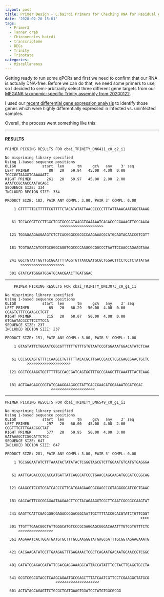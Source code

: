 ```yaml
---
layout: post
title: Primer Design - C.bairdi Primers for Checking RNA for Residual gDNA
date: '2020-02-20 15:01'
tags:
  - Primer3
  - Tanner crab
  - Chionoecetes bairdi
  - transcriptome
  - DEGs
  - Trinity
  - Trinotate
categories:
  - Miscellaneous
---
```

Getting ready to run some qPCRs and first we need to confirm that our RNA is actually DNA-free. Before we can do that, we need some primers to use, so I decided to semi-arbitrarily select three different gene targets from our [MEGAN6 taxonomic-specific Trinity assembly from 20200122](https://robertslab.github.io/sams-notebook/2020/01/22/Transcriptome-Assembly-C.bairdi-with-MEGAN6-Taxonomy-specific-Reads-with-Trinity-on-Mox.html).

I used our [recent differential gene expression analysis]() to identify those genes which were highly differentially expressed in infected vs. uninfected samples.

Overall, the process went something like this:



---

#### RESULTS

```
PRIMER PICKING RESULTS FOR cbai_TRINITY_DN6411_c0_g2_i1

No mispriming library specified
Using 1-based sequence positions
OLIGO            start  len      tm     gc%   any    3' seq
LEFT PRIMER         80   20   59.94   45.00  4.00  0.00 TGCCGGTAAGGTGAAAAATC
RIGHT PRIMER       261   20   59.97   45.00  2.00  2.00 AAATCCGCAACCAATACAGC
SEQUENCE SIZE: 334
INCLUDED REGION SIZE: 334

PRODUCT SIZE: 182, PAIR ANY COMPL: 3.00, PAIR 3' COMPL: 0.00

    1 GTTTTTTCCTTTTTCGTTTTCTACATATATTAACCCCCCTTTATTAAACAATGGGTAAAG


   61 TCCACGGTTCCTTGGCTCGTGCCGGTAAGGTGAAAAATCAGACCCCGAAAGTTGCCAAGA
                         >>>>>>>>>>>>>>>>>>>>                     

  121 TGGAGAAGAAGAAGTCTCTCACGGGCCGCGCCAAGAAACGCATGCAGTACAACCGTCGTT


  181 TCGTGAACATCGTGCGGGCAGGTGGCCCCAAGCGCGGCCCTAATTCCAACCAGAAGTAAA


  241 GGCTGTATTGGTTGCGGATTTTAGGTGTTAACGATGCGCTGGACTTCCTCCTCTATATGA
       <<<<<<<<<<<<<<<<<<<<                                       

  301 GTATCATGGGATGGATGCAACGAACTTGATGGAC
```

---

```
	PRIMER PICKING RESULTS FOR cbai_TRINITY_DN13073_c0_g1_i1

No mispriming library specified
Using 1-based sequence positions
OLIGO            start  len      tm     gc%   any    3' seq
LEFT PRIMER         65   20   60.29   50.00  4.00  0.00 CGAGTGTTTCCAAGCCTGTT
RIGHT PRIMER       215   20   60.07   50.00  4.00  0.00 GTGAATACGCCTTCCTTCCA
SEQUENCE SIZE: 237
INCLUDED REGION SIZE: 237

PRODUCT SIZE: 151, PAIR ANY COMPL: 3.00, PAIR 3' COMPL: 1.00

    1 GTAGTATTCTGGAATCGGCGTTTTTTGTTTGTGTAATCCGTGGAAATGGACATATCTCAA


   61 CCCGCGAGTGTTTCCAAGCCTGTTTTTACACGCTTGACCGACCTCGCGAGCGAACTGCTC
          >>>>>>>>>>>>>>>>>>>>                                    

  121 GGCTCGAAGGTGCTTTTTGCCACCGATCAGTGGTTTGCCGAAGCTTCAAATTTACTCAAG


  181 AGTGAAGAGCCGGTATGGAAGGAAGGCGTATTCACCGAACATGGAAAATGGATGGAC
                     <<<<<<<<<<<<<<<<<<<<                      
```

---

```
PRIMER PICKING RESULTS FOR cbai_TRINITY_DN6549_c0_g1_i1

No mispriming library specified
Using 1-based sequence positions
OLIGO            start  len      tm     gc%   any    3' seq
LEFT PRIMER        297   20   60.00   45.00  4.00  2.00 CGGTTTGTTTGAACGGCTAT
RIGHT PRIMER       577   20   59.95   50.00  4.00  3.00 GATAAAGCTCGGCATTCTGC
SEQUENCE SIZE: 647
INCLUDED REGION SIZE: 647

PRODUCT SIZE: 281, PAIR ANY COMPL: 3.00, PAIR 3' COMPL: 0.00

    1 TGCGGGAATATCTTTAAATACTATATACTCGGGTAGCGTCTTGGAATGTCATGTGAGGGA


   61 AATTCAGACCCGCACCATGATTATCAGGCATCCCTGAACCAGCAAGATGCGATCCGGCAG


  121 GAAGCGTCCGTCGATCACCCGTTGATGAAGAAGCGCGAGCCCGTAGGGGCATCGCTGAAC


  181 GAGCAGTTCGCGGAGAATAAGAACTTCCTACAGAAGGTCGCTTCAATCGCGGCCAAGTAT


  241 GAGTTCATTCGACGGGCGAGACCGGACGGCAATTGCTTTTACCGCACGTATCTGTTCGGT
                                                              >>>>

  301 TTGTTTGAACGGCTATTGGGCATGTCCCGCGAGGAGCGGGACAAATTTGTCGTGTTTCTC
      >>>>>>>>>>>>>>>>                                            

  361 AAGAAATCACTGGATGATGTGCTTTGCCAAGGGTATGAGCGATTTGCGGTAGAAGAAATG


  421 CACGAAGATATCCTTGAAGAGTTTGAGAAACTCGCTCAGAATGACAATGCAACCGTCGGC


  481 GATATCGAGACGATATTCGACGAGGAAAGGCATTACCATATTTGCTACTTGAGGTGCCTA


  541 GCGTCGGCGTACCTCAAGCAGAATGCCGAGCTTTATCAATCGTTCCTCGAAGGCTATGCG
                       <<<<<<<<<<<<<<<<<<<<                       

  601 ACTATAGCAGAGTTCTGCGCTCATGAAGTGGATCCTATGTGGCGCGG
```
